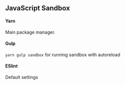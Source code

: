 ## JavaScript Sandbox

#### Yarn

Main package manager.

#### Gulp

`yarn gulp sandbox` for running sandbox with autoreload

#### ESlint

Default settings
